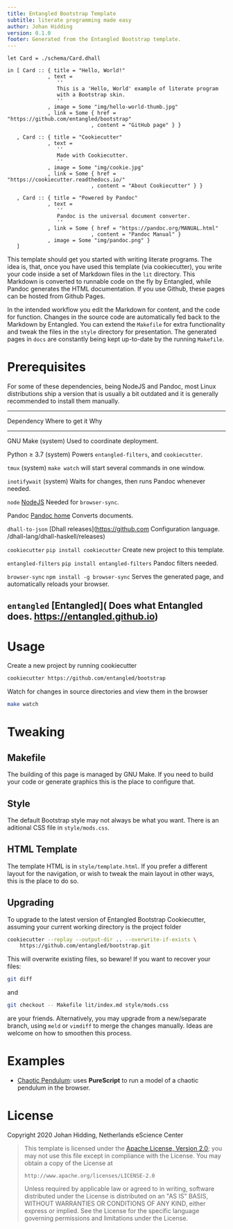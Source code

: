 ```yaml
---
title: Entangled Bootstrap Template
subtitle: literate programming made easy
author: Johan Hidding
version: 0.1.0
footer: Generated from the Entangled Bootstrap template.
---
```


``` {.dhall .bootstrap-card-deck}
let Card = ./schema/Card.dhall

in [ Card :: { title = "Hello, World!"
             , text =
                ''
                This is a 'Hello, World' example of literate program
                with a Bootstrap skin.
                ''
             , image = Some "img/hello-world-thumb.jpg"
             , link = Some { href = "https://github.com/entangled/bootstrap"
                           , content = "GitHub page" } }

   , Card :: { title = "Cookiecutter"
             , text =
                ''
                Made with Cookiecutter.
                ''
             , image = Some "img/cookie.jpg"
             , link = Some { href = "https://cookiecutter.readthedocs.io/"
                           , content = "About Cookiecutter" } }

   , Card :: { title = "Powered by Pandoc"
             , text =
                ''
                Pandoc is the universal document converter.
                ''
             , link = Some { href = "https://pandoc.org/MANUAL.html"
                           , content = "Pandoc Manual" }
             , image = Some "img/pandoc.png" }
   ]
```

This template should get you started with writing literate programs. The idea is, that, once you have used this template (via cookiecutter), you write your code inside a set of Markdown files in the `lit` directory. This Markdown is converted to runnable code on the fly by Entangled, while Pandoc generates the HTML documentation. If you use Github, these pages can be hosted from Github Pages.

In the intended workflow you edit the Markdown for content, and the code for function. Changes in the source code are automatically fed back to the Markdown by Entangled. You can extend the `Makefile` for extra functionality and tweak the files in the `style` directory for presentation. The generated pages in `docs` are constantly being kept up-to-date by the running `Makefile`.

# Prerequisites

For some of these dependencies, being NodeJS and Pandoc, most Linux distributions ship a version that is usually a bit outdated and it is generally recommended to install them manually.

-------------------------------------------------------------------------------------------------------------
Dependency            Where to get it                     Why 
--------------------- ----------------------------------- ---------------------------------------------------
GNU Make              (system)                            Used to coordinate deployment.

Python &ge; 3.7       (system)                            Powers `entangled-filters`, and `cookiecutter`.

`tmux`                (system)                            `make watch` will start several commands in one
                                                          window.

`inotifywait`         (system)                            Waits for changes, then runs Pandoc whenever
                                                          needed.

`node`                [NodeJS](https://nodejs.org/en/)    Needed for `browser-sync`.

Pandoc                [Pandoc home](https://pandoc.org/)  Converts documents.

`dhall-to-json`       [Dhall releases](https://github.com Configuration language.
                      /dhall-lang/dhall-haskell/releases)

`cookiecutter`        `pip install cookiecutter`          Create new project to this template.

`entangled-filters`   `pip install entangled-filters`     Pandoc filters needed.

`browser-sync`        `npm install -g browser-sync`       Serves the generated page, and automatically
                                                          reloads your browser.

`entangled`           [Entangled](                        Does what Entangled does.
                      https://entangled.github.io)
-------------------------------------------------------------------------------------------------------------

# Usage

Create a new project by running cookiecutter

```bash
cookiecutter https://github.com/entangled/bootstrap
```

Watch for changes in source directories and view them in the browser

```bash
make watch
```

# Tweaking

## Makefile

The building of this page is managed by GNU Make. If you need to build your code or generate graphics this is the place to configure that.

## Style

The default Bootstrap style may not always be what you want. There is an aditional CSS file in `style/mods.css`.

## HTML Template

The template HTML is in `style/template.html`. If you prefer a different layout for the navigation, or wish to tweak the main layout in other ways, this is the place to do so.

## Upgrading 

To upgrade to the latest version of Entangled Bootstrap Cookiecutter, assuming your current working directory is the project folder

```bash
cookiecutter --replay --output-dir .. --overwrite-if-exists \
    https://github.com/entangled/bootstrap.git
```

This will overwrite existing files, so beware! If you want to recover your files:

```bash
git diff
```

and 

```bash
git checkout -- Makefile lit/index.md style/mods.css
```

are your friends. Alternatively, you may upgrade from a new/separate branch, using `meld` or `vimdiff` to merge the changes manually. Ideas are welcome on how to smoothen this process.

# Examples

- [Chaotic Pendulum](https://jhidding.github.io/chaotic-pendulum): uses **PureScript** to run a model of a chaotic pendulum in the browser.

# License

Copyright 2020 Johan Hidding, Netherlands eScience Center

> This template is licensed under the [Apache License, Version 2.0](https://www.apache.org/licenses/LICENSE-2.0); you may not use this file except in compliance with the License.  You may obtain a copy of the License at
> 
>     http://www.apache.org/licenses/LICENSE-2.0
>
> Unless required by applicable law or agreed to in writing, software distributed under the License is distributed on an "AS IS" BASIS, WITHOUT WARRANTIES OR CONDITIONS OF ANY KIND, either express or implied.  See the License for the specific language governing permissions and limitations under the License.

